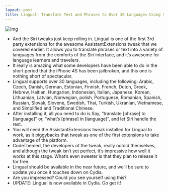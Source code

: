 ```yaml
---
layout: post
title: Lingual- Translate Text and Phrases to Over 30 Languages Using Siri
---
```

![img](http://media.idownloadblog.com/wp-content/uploads/2012/01/Lingual-e1327549340454.jpg)
* And the Siri tweaks just keep rolling in. Lingual is one of the first 3rd party extensions for the awesome AssistantExtensions tweak that we covered earlier. It allows you to translate phrases or text into a variety of languages from the comforts of the Siri interface, and it’s awesome for language learners and travelers.
* It really is amazing what some developers have been able to do in the short period that the iPhone 4S has been jailbroken, and this one is nothing short of spectacular.
* Lingual supports over 30 languages, including the following: Arabic, Czech, Danish, German, Estonian, Finnish, French, Dutch, Greek, Hebrew, Haitian, Hungarian, Indonesian, Italian, Japanese, Korean, Lithuanian, Latvian, Norwegian, polish, Portuguese, Romanian, Spanish, Russian, Slovak, Slovene, Swedish, Thai, Turkish, Ukranian, Vietnamese, and Simplified and Traditional Chinese.
* After installing it, all you need to do is Say, “translate [phrase] to [language]” or, “what’s [phrase] in [language]”, and let Siri handle the rest.
* You will need the AssistantExtensions tweak installed for Lingual to work, as it piggybacks that tweak as one of the first extensions to take advantage of the platform.
* CodeThemed, the developers of the tweak, really outdid themselves, and although the tweak isn’t yet perfect, it’s impressive how well it works at this stage. What’s even sweeter is that they plan to release it for free.
* Lingual should be available in the near future, and we’ll be sure to update you once it touches down on Cydia.
* Are you impressed? Could you see yourself using this?
* UPDATE: Lingual is now available in Cydia. Go get it!

